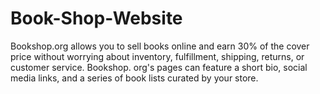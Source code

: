 # Book-Shop-Website
Bookshop.org allows you to sell books online and earn 30% of the cover price without worrying about inventory, fulfillment, shipping, returns, or customer service. Bookshop. org's pages can feature a short bio, social media links, and a series of book lists curated by your store.
